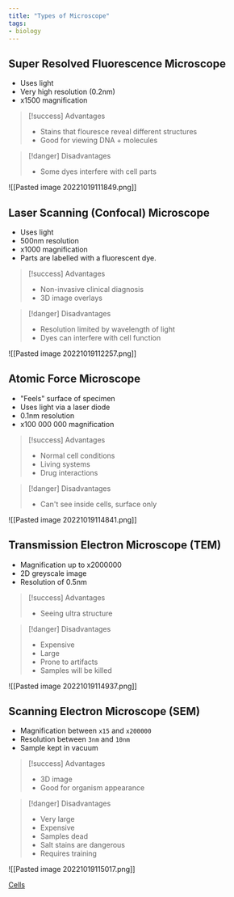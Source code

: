 ```yaml
---
title: "Types of Microscope"
tags:
- biology
---
```


## Super Resolved Fluorescence Microscope

- Uses light
- Very high resolution (0.2nm)
- x1500 magnification

> [!success] Advantages
>
> - Stains that flouresce reveal different structures
> - Good for viewing DNA + molecules


> [!danger] Disadvantages
>
> - Some dyes interfere with cell parts

![[Pasted image 20221019111849.png]]

## Laser Scanning (Confocal) Microscope
- Uses light
- 500nm resolution
- x1000 magnification
- Parts are labelled with a fluorescent dye.

> [!success] Advantages
>
> - Non-invasive clinical diagnosis
> - 3D image overlays

> [!danger] Disadvantages
>
> - Resolution limited by wavelength of light
> - Dyes can interfere with cell function

![[Pasted image 20221019112257.png]]


## Atomic Force Microscope
- "Feels" surface of specimen
- Uses light via a laser diode
- 0.1nm resolution
- x100 000 000 magnification

> [!success] Advantages
>
> - Normal cell conditions
> - Living systems
> - Drug interactions

> [!danger] Disadvantages
>
> - Can't see inside cells, surface only

![[Pasted image 20221019114841.png]]

## Transmission Electron Microscope (TEM)
- Magnification up to x2000000
- 2D greyscale image
- Resolution of 0.5nm

> [!success] Advantages
>
> - Seeing ultra structure

> [!danger] Disadvantages
>
> - Expensive
> - Large
> - Prone to artifacts
> - Samples will be killed

![[Pasted image 20221019114937.png]]

## Scanning Electron Microscope (SEM)
- Magnification between `x15` and `x200000`
- Resolution between `3nm` and `10nm`
- Sample kept in vacuum

> [!success] Advantages
>
> - 3D image 
> - Good for organism appearance


> [!danger] Disadvantages
>
> - Very large
> - Expensive
> - Samples dead
> - Salt stains are dangerous
> - Requires training

![[Pasted image 20221019115017.png]]


[Cells](sixth/Biology/Cells/Cells)